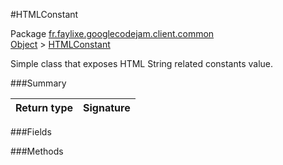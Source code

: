 #HTMLConstant

Package [fr.faylixe.googlecodejam.client.common](nullfr/faylixe/googlecodejam/client/common)<br>
[Object]() > [HTMLConstant]()

<p>Simple class that exposes HTML String related constants value.</p>

###Summary


Return type | Signature
--- | ---:

###Fields


###Methods

